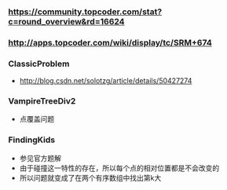 ﻿### https://community.topcoder.com/stat?c=round_overview&rd=16624
### http://apps.topcoder.com/wiki/display/tc/SRM+674

### ClassicProblem
* http://blog.csdn.net/solotzg/article/details/50427274

### VampireTreeDiv2
* 点覆盖问题

### FindingKids
* 参见官方题解
* 由于碰撞这一特性的存在，所以每个点的相对位置都是不会改变的
* 所以问题就变成了在两个有序数组中找出第k大